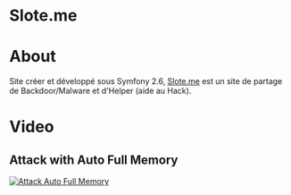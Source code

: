Slote.me
========

# About
Site créer et développé sous Symfony 2.6, [Slote.me](http://Slote.me) est un site de partage de Backdoor/Malware et d'Helper (aide au Hack).

# Video
## Attack with Auto Full Memory
[![Attack Auto Full Memory](https://img.youtube.com/vi/Cl98pRuW2TI/0.jpg)](https://www.youtube.com/watch?v=Cl98pRuW2TI)
